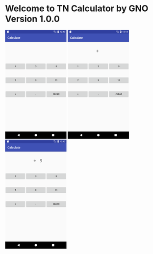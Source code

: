 # Welcome to TN Calculator by GNO Version 1.0.0




<img src="https://github.com/Gnoyoyo/TN_Calculator_HW_2/blob/master/Screenshot/1.PNG" width="200">
<img src="https://github.com/Gnoyoyo/TN_Calculator_HW_2/blob/master/Screenshot/2.PNG" width="200">
<img src="https://github.com/Gnoyoyo/TN_Calculator_HW_2/blob/master/Screenshot/3.PNG" width="200">

